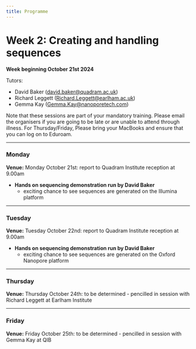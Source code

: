 ```yaml
---
title: Programme
---
```

# Week 2: Creating and handling sequences

**Week beginning October 21st 2024**

Tutors: 
- David Baker (david.baker@quadram.ac.uk)
- Richard Leggett (Richard.Leggett@earlham.ac.uk)
- Gemma Kay (Gemma.Kay@nanoporetech.com)


Note that these sessions are part of your mandatory training. Please email the organisers if you are going to be late or are unable to attend through illness. For Thursday/Friday, Please bring your MacBooks and ensure that you can log on to Eduroam.

***

### Monday

**Venue:** Monday October 21st: report to Quadram Institute reception at 9.00am

- **Hands on sequencing demonstration run by David Baker**
 	-	exciting chance to see sequences are generated on the Illumina platform

***

### Tuesday 

**Venue:** Tuesday October 22nd: report to Quadram Institute reception at 9.00am

- **Hands on sequencing demonstration run by David Baker**
 	-	exciting chance to see sequences are generated on the Oxford Nanopore platform

***

### Thursday

**Venue:** Thursday October 24th: to be determined
 	-	pencilled in session with Richard Leggett at Earlham Institute

***

### Friday

**Venue:** Friday October 25th: to be determined
 	-	pencilled in session with Gemma Kay at QIB


